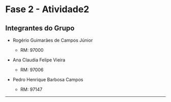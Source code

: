 # Fase 2 - Atividade2

## Integrantes do Grupo
- Rogério Guimarães de Campos Júnior
  - RM: 97000
  
- Ana Claudia Felipe Vieira
  - RM: 97006
  
- Pedro Henrique Barbosa Campos
  - RM: 97147
  
***
